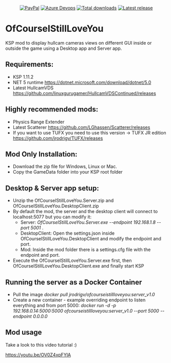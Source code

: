 <p align="center">
    <a href="https://paypal.me/jrodrigv"><img src="https://img.shields.io/badge/paypal-donate-yellow.svg?style=flat&logo=paypal" alt="PayPal"/></a>
    <a href="https://dev.azure.com/jrodrigv/Personal/_build/latest?definitionId=6&branchName=main"><img src="https://dev.azure.com/jrodrigv/Personal/_apis/build/status/jrodrigv.OfCourseIStillLoveYou?branchName=main" alt="Azure Devops"/></a>
     <a href="../../releases"><img src="https://img.shields.io/github/downloads/jrodrigv/OfCourseIStillLoveYou/total.svg?style=flat&logo=github&logoColor=white" alt="Total downloads" /></a>
          <a href="../../releases"><img src="https://img.shields.io/github/release/jrodrigv/OfCourseIStillLoveYou.svg?style=flat&logo=github&logoColor=white" alt="Latest release" /></a>
</p>

# OfCourseIStillLoveYou

KSP mod to display hullcam cameras views on different GUI inside or outside the game using a Desktop app and Server app.

## Requirements:
* KSP 1.11.2
* NET 5 runtime https://dotnet.microsoft.com/download/dotnet/5.0
* Latest HullcamVDS https://github.com/linuxgurugamer/HullcamVDSContinued/releases

## Highly recommended mods:
* Physics Range Extender
* Latest Scatterer https://github.com/LGhassen/Scatterer/releases
* If you want to use TUFX you need to use this version -> TUFX JR edition https://github.com/jrodrigv/TUFX/releases 

## Mod Only Installation:
* Download the zip file for Windows, Linux or Mac.
* Copy the GameData folder into your KSP root folder

## Desktop & Server app setup:
* Unzip the OfCourseIStillLoveYou.Server.zip and OfCourseIStillLoveYou.DesktopClient.zip
* By default the mod, the server and the desktop client will connect to localhost:5077 but you can modify it:
  * Server: *OfCourseIStillLoveYou.Server.exe --endpoint 192.168.1.8  --port 5001* .
  * DesktopClient: Open the settings.json inside OfCourseIStillLoveYou.DesktopClient and modify the endpoint and port.
  * Mod: Inside the mod folder there is a settings.cfg file with the endpoint and port.
* Execute the OfCourseIStillLoveYou.Server.exe first, then OfCourseIStillLoveYou.DesktopClient.exe and finally start KSP

## Running the server as a Docker Container
* Pull the image *docker pull jrodrigv/ofcourseistillloveyou:server_v1.0*
* Create a new container - example overriding endpoint to listen everything and from port 5000: *docker run -d -p 192.168.0.14:5000:5000 ofcourseistillloveyou:server_v1.0 --port 5000 --endpoint 0.0.0.0*

## Mod usage

Take a look to this video tutorial :)

https://youtu.be/OV0Z4xpFYlA
